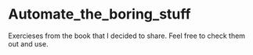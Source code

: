 # Automate_the_boring_stuff
Exercieses from the book that I decided to share. Feel free to check them out and use.
